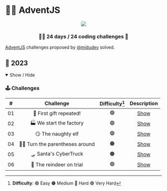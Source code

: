 # 🎅🎄 AdventJS

<p align="center"> 
  <img src=https://i.imgur.com/ek7czrD.png/>
</p>

<h3 align="center">🧑‍🚀 24 days / 24 coding challenges 🚀</h3>

[AdventJS](https://adventjs.dev/) challenges proposed by [@midudev](https://midu.dev/) solved.

## 🤖 2023

<details open>

<summary>Show / Hide</summary>

### 🕹️ Challenges

|  #  |           Challenge            | Difficulty[^1] |                  Description                   |
| :-: | :----------------------------: | :------------: | :--------------------------------------------: |
| 01  |    🎁 First gift repeated!     |       🟢       | [Show](https://adventjs.dev/challenges/2023/1) |
| 02  |    🏭 We start the factory     |       🟢       | [Show](https://adventjs.dev/challenges/2023/2) |
| 03  |       😏 The naughty elf       |       🟢       | [Show](https://adventjs.dev/challenges/2023/3) |
| 04  | 😵‍💫 Turn the parentheses around |       🟠       | [Show](https://adventjs.dev/challenges/2023/4) |
| 05  |     🛷 Santa's CyberTruck      |       🟠       | [Show](https://adventjs.dev/challenges/2023/5) |
| 06  |    🦌 The reindeer on trial    |       🟢       | [Show](https://adventjs.dev/challenges/2023/6) |

[^1]: **Difficulty**: 🟢 Easy 🟠 Medium 🔴 Hard 🟣 Very Hard

</details>
